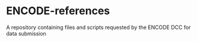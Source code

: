 # ENCODE-references
A repository containing files and scripts requested by the ENCODE DCC for data submission
